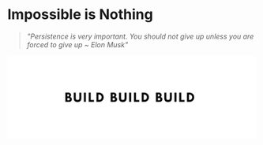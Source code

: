 # Impossible is Nothing

> *"Persistence is very important. You should not give up unless you are forced to give up ~ Elon Musk"*

![futuristic theme](build.jpeg)
